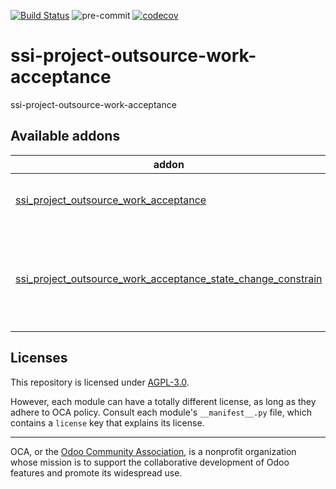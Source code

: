 [![Build Status](https://travis-ci.com/open-synergy/ssi-project-outsource-work-acceptance.svg?branch=14.0)](https://travis-ci.com/open-synergy/ssi-project-outsource-work-acceptance)
![pre-commit](https://github.com/open-synergy/ssi-project-outsource-work-acceptance/actions/workflows/pre-commit.yml/badge.svg)
[![codecov](https://codecov.io/gh/open-synergy/ssi-project-outsource-work-acceptance/branch/14.0/graph/badge.svg)](https://codecov.io/gh/open-synergy/ssi-project-outsource-work-acceptance)

<!-- /!\ do not modify above this line -->

# ssi-project-outsource-work-acceptance

ssi-project-outsource-work-acceptance

<!-- /!\ do not modify below this line -->

<!-- prettier-ignore-start -->

[//]: # (addons)

Available addons
----------------
addon | version | maintainers | summary
--- | --- | --- | ---
[ssi_project_outsource_work_acceptance](ssi_project_outsource_work_acceptance/) | 14.0.1.1.0 |  | Project Outsource Work Acceptance
[ssi_project_outsource_work_acceptance_state_change_constrain](ssi_project_outsource_work_acceptance_state_change_constrain/) | 14.0.1.0.1 |  | Project Outsource Work Acceptance + State Change Constrain Integration

[//]: # (end addons)

<!-- prettier-ignore-end -->

## Licenses

This repository is licensed under [AGPL-3.0](LICENSE).

However, each module can have a totally different license, as long as they adhere to OCA
policy. Consult each module's `__manifest__.py` file, which contains a `license` key
that explains its license.

----

OCA, or the [Odoo Community Association](http://odoo-community.org/), is a nonprofit
organization whose mission is to support the collaborative development of Odoo features
and promote its widespread use.
